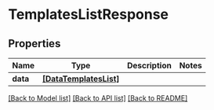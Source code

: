 # TemplatesListResponse


## Properties
Name | Type | Description | Notes
------------ | ------------- | ------------- | -------------
**data** | [**[DataTemplatesList]**](DataTemplatesList.md) |  | 


[[Back to Model list]](../../README.md#models) [[Back to API list]](../../README.md#available-methods) [[Back to README]](../../README.md)


